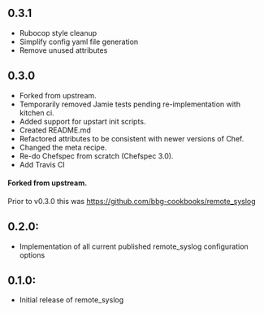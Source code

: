 ## 0.3.1

* Rubocop style cleanup
* Simplify config yaml file generation
* Remove unused attributes


## 0.3.0

* Forked from upstream.
* Temporarily removed Jamie tests pending re-implementation with kitchen ci.
* Added support for upstart init scripts.
* Created README.md
* Refactored attributes to be consistent with newer versions of Chef.
* Changed the meta recipe.
* Re-do Chefspec from scratch (Chefspec 3.0).
* Add Travis CI


#### Forked from upstream.

Prior to v0.3.0 this was https://github.com/bbg-cookbooks/remote_syslog

## 0.2.0:

* Implementation of all current published remote_syslog configuration options

## 0.1.0:

* Initial release of remote_syslog
